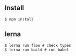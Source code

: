 ## Install
```
$ npm install
```

## lerna
```
$ lerna run flow # check types
$ lerna run build # run babel
```
